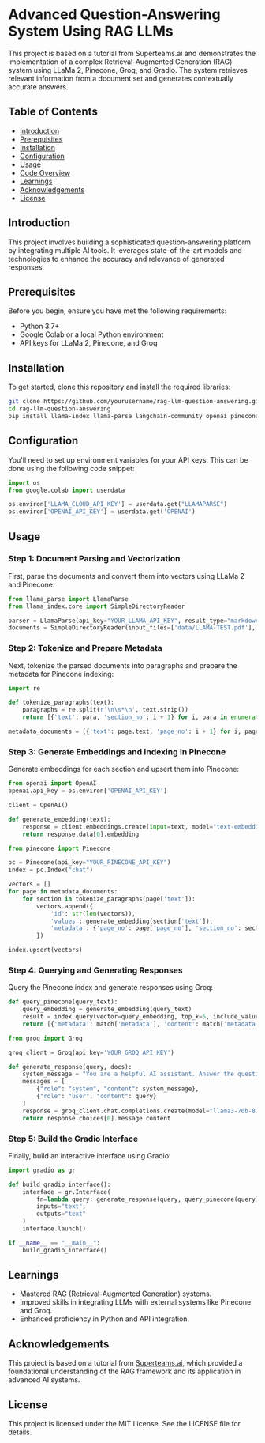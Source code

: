 
# **Advanced Question-Answering System Using RAG LLMs**

This project is based on a tutorial from Superteams.ai and demonstrates the implementation of a complex Retrieval-Augmented Generation (RAG) system using LLaMa 2, Pinecone, Groq, and Gradio. The system retrieves relevant information from a document set and generates contextually accurate answers.

## **Table of Contents**
- [Introduction](#introduction)
- [Prerequisites](#prerequisites)
- [Installation](#installation)
- [Configuration](#configuration)
- [Usage](#usage)
- [Code Overview](#code-overview)
- [Learnings](#learnings)
- [Acknowledgements](#acknowledgements)
- [License](#license)

## **Introduction**

This project involves building a sophisticated question-answering platform by integrating multiple AI tools. It leverages state-of-the-art models and technologies to enhance the accuracy and relevance of generated responses.

## **Prerequisites**

Before you begin, ensure you have met the following requirements:
- Python 3.7+
- Google Colab or a local Python environment
- API keys for LLaMa 2, Pinecone, and Groq

## **Installation**

To get started, clone this repository and install the required libraries:

```bash
git clone https://github.com/yourusername/rag-llm-question-answering.git
cd rag-llm-question-answering
pip install llama-index llama-parse langchain-community openai pinecone-client groq gradio
```

## **Configuration**

You'll need to set up environment variables for your API keys. This can be done using the following code snippet:

```python
import os
from google.colab import userdata

os.environ['LLAMA_CLOUD_API_KEY'] = userdata.get("LLAMAPARSE")
os.environ['OPENAI_API_KEY'] = userdata.get('OPENAI')
```

## **Usage**

### **Step 1: Document Parsing and Vectorization**

First, parse the documents and convert them into vectors using LLaMa 2 and Pinecone:

```python
from llama_parse import LlamaParse
from llama_index.core import SimpleDirectoryReader

parser = LlamaParse(api_key="YOUR_LLAMA_API_KEY", result_type="markdown")
documents = SimpleDirectoryReader(input_files=['data/LLAMA-TEST.pdf'], file_extractor={".pdf": parser}).load_data()
```

### **Step 2: Tokenize and Prepare Metadata**

Next, tokenize the parsed documents into paragraphs and prepare the metadata for Pinecone indexing:

```python
import re

def tokenize_paragraphs(text):
    paragraphs = re.split(r'\n\s*\n', text.strip())
    return [{'text': para, 'section_no': i + 1} for i, para in enumerate(paragraphs)]

metadata_documents = [{'text': page.text, 'page_no': i + 1} for i, page in enumerate(documents)]
```

### **Step 3: Generate Embeddings and Indexing in Pinecone**

Generate embeddings for each section and upsert them into Pinecone:

```python
from openai import OpenAI
openai.api_key = os.environ['OPENAI_API_KEY']

client = OpenAI()

def generate_embedding(text):
    response = client.embeddings.create(input=text, model="text-embedding-3-small")
    return response.data[0].embedding

from pinecone import Pinecone

pc = Pinecone(api_key="YOUR_PINECONE_API_KEY")
index = pc.Index("chat")

vectors = []
for page in metadata_documents:
    for section in tokenize_paragraphs(page['text']):
        vectors.append({
            'id': str(len(vectors)),
            'values': generate_embedding(section['text']),
            'metadata': {'page_no': page['page_no'], 'section_no': section['section_no'], 'content': section['text']}
        })

index.upsert(vectors)
```

### **Step 4: Querying and Generating Responses**

Query the Pinecone index and generate responses using Groq:

```python
def query_pinecone(query_text):
    query_embedding = generate_embedding(query_text)
    result = index.query(vector=query_embedding, top_k=5, include_values=True, include_metadata=True)
    return [{'metadata': match['metadata'], 'content': match['metadata']['content'][0]} for match in result['matches']]

from groq import Groq

groq_client = Groq(api_key='YOUR_GROQ_API_KEY')

def generate_response(query, docs):
    system_message = "You are a helpful AI assistant. Answer the question using the provided context."
    messages = [
        {"role": "system", "content": system_message},
        {"role": "user", "content": query}
    ]
    response = groq_client.chat.completions.create(model="llama3-70b-8192", messages=messages)
    return response.choices[0].message.content
```

### **Step 5: Build the Gradio Interface**

Finally, build an interactive interface using Gradio:

```python
import gradio as gr

def build_gradio_interface():
    interface = gr.Interface(
        fn=lambda query: generate_response(query, query_pinecone(query)),
        inputs="text",
        outputs="text"
    )
    interface.launch()

if __name__ == "__main__":
    build_gradio_interface()
```

## **Learnings**

- Mastered RAG (Retrieval-Augmented Generation) systems.
- Improved skills in integrating LLMs with external systems like Pinecone and Groq.
- Enhanced proficiency in Python and API integration.

## **Acknowledgements**

This project is based on a tutorial from [Superteams.ai](https://superteams.ai/), which provided a foundational understanding of the RAG framework and its application in advanced AI systems.

## **License**

This project is licensed under the MIT License. See the LICENSE file for details.
